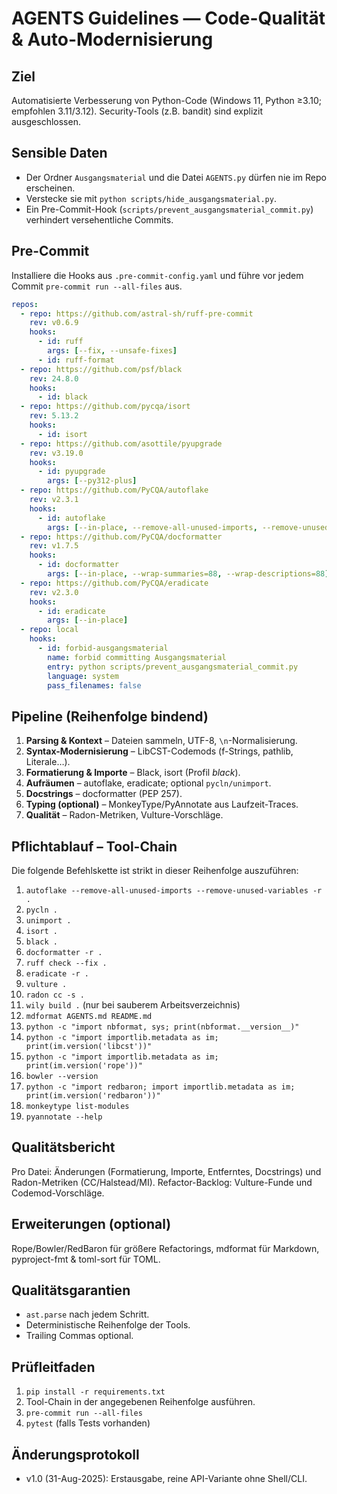 # AGENTS Guidelines — Code-Qualität & Auto-Modernisierung

## Ziel

Automatisierte Verbesserung von Python-Code (Windows 11, Python ≥3.10; empfohlen 3.11/3.12).
Security-Tools (z.B. bandit) sind explizit ausgeschlossen.

## Sensible Daten

- Der Ordner `Ausgangsmaterial` und die Datei `AGENTS.py` dürfen nie im Repo erscheinen.
- Verstecke sie mit `python scripts/hide_ausgangsmaterial.py`.
- Ein Pre-Commit-Hook (`scripts/prevent_ausgangsmaterial_commit.py`) verhindert versehentliche Commits.

## Pre-Commit

Installiere die Hooks aus `.pre-commit-config.yaml` und führe vor jedem Commit
`pre-commit run --all-files` aus.

```yaml
repos:
  - repo: https://github.com/astral-sh/ruff-pre-commit
    rev: v0.6.9
    hooks:
      - id: ruff
        args: [--fix, --unsafe-fixes]
      - id: ruff-format
  - repo: https://github.com/psf/black
    rev: 24.8.0
    hooks:
      - id: black
  - repo: https://github.com/pycqa/isort
    rev: 5.13.2
    hooks:
      - id: isort
  - repo: https://github.com/asottile/pyupgrade
    rev: v3.19.0
    hooks:
      - id: pyupgrade
        args: [--py312-plus]
  - repo: https://github.com/PyCQA/autoflake
    rev: v2.3.1
    hooks:
      - id: autoflake
        args: [--in-place, --remove-all-unused-imports, --remove-unused-variables]
  - repo: https://github.com/PyCQA/docformatter
    rev: v1.7.5
    hooks:
      - id: docformatter
        args: [--in-place, --wrap-summaries=88, --wrap-descriptions=88]
  - repo: https://github.com/PyCQA/eradicate
    rev: v2.3.0
    hooks:
      - id: eradicate
        args: [--in-place]
  - repo: local
    hooks:
      - id: forbid-ausgangsmaterial
        name: forbid committing Ausgangsmaterial
        entry: python scripts/prevent_ausgangsmaterial_commit.py
        language: system
        pass_filenames: false
```

## Pipeline (Reihenfolge bindend)

1. **Parsing & Kontext** – Dateien sammeln, UTF-8, `\n`-Normalisierung.
1. **Syntax-Modernisierung** – LibCST-Codemods (f-Strings, pathlib, Literale…).
1. **Formatierung & Importe** – Black, isort (Profil *black*).
1. **Aufräumen** – autoflake, eradicate; optional `pycln/unimport`.
1. **Docstrings** – docformatter (PEP 257).
1. **Typing (optional)** – MonkeyType/PyAnnotate aus Laufzeit-Traces.
1. **Qualität** – Radon-Metriken, Vulture-Vorschläge.

## Pflichtablauf – Tool-Chain

Die folgende Befehlskette ist strikt in dieser Reihenfolge auszuführen:

1. `autoflake --remove-all-unused-imports --remove-unused-variables -r .`
1. `pycln .`
1. `unimport .`
1. `isort .`
1. `black .`
1. `docformatter -r .`
1. `ruff check --fix .`
1. `eradicate -r .`
1. `vulture .`
1. `radon cc -s .`
1. `wily build .` (nur bei sauberem Arbeitsverzeichnis)
1. `mdformat AGENTS.md README.md`
1. `python -c "import nbformat, sys; print(nbformat.__version__)"`
1. `python -c "import importlib.metadata as im; print(im.version('libcst'))"`
1. `python -c "import importlib.metadata as im; print(im.version('rope'))"`
1. `bowler --version`
1. `python -c "import redbaron; import importlib.metadata as im; print(im.version('redbaron'))"`
1. `monkeytype list-modules`
1. `pyannotate --help`

## Qualitätsbericht

Pro Datei: Änderungen (Formatierung, Importe, Entferntes, Docstrings) und
Radon-Metriken (CC/Halstead/MI). Refactor-Backlog: Vulture-Funde und Codemod-Vorschläge.

## Erweiterungen (optional)

Rope/Bowler/RedBaron für größere Refactorings, mdformat für Markdown,
pyproject-fmt & toml-sort für TOML.

## Qualitätsgarantien

- `ast.parse` nach jedem Schritt.
- Deterministische Reihenfolge der Tools.
- Trailing Commas optional.

## Prüfleitfaden

1. `pip install -r requirements.txt`
1. Tool-Chain in der angegebenen Reihenfolge ausführen.
1. `pre-commit run --all-files`
1. `pytest` (falls Tests vorhanden)

## Änderungsprotokoll

- v1.0 (31-Aug-2025): Erstausgabe, reine API-Variante ohne Shell/CLI.
